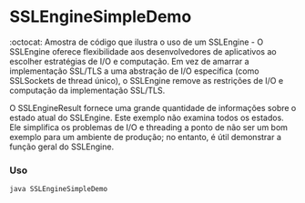 # SSLEngineSimpleDemo
:octocat: Amostra de código que ilustra o uso de um SSLEngine - O SSLEngine oferece flexibilidade aos desenvolvedores de aplicativos ao escolher estratégias de I/O e computação. Em vez de amarrar a implementação SSL/TLS a uma abstração de I/O específica (como SSLSockets de thread único), o SSLEngine remove as restrições de I/O e computação da implementação SSL/TLS.

O SSLEngineResult fornece uma grande quantidade de informações sobre o estado atual do SSLEngine. Este exemplo não examina todos os estados. Ele simplifica os problemas de I/O e threading a ponto de não ser um bom exemplo para um ambiente de produção; no entanto, é útil demonstrar a função geral do SSLEngine.

### Uso

```
java SSLEngineSimpleDemo
```
